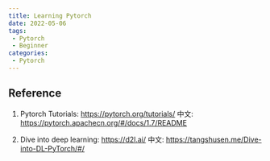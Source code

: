 ```yaml
---
title: Learning Pytorch
date: 2022-05-06
tags:
 - Pytorch
 - Beginner
categories:
 - Pytorch
---
```


## Reference
1. Pytorch Tutorials: <https://pytorch.org/tutorials/>
中文: https://pytorch.apachecn.org/#/docs/1.7/README

2. Dive into deep learning: <https://d2l.ai/>
中文: https://tangshusen.me/Dive-into-DL-PyTorch/#/
